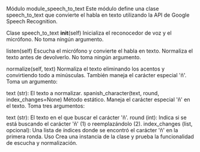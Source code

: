 Módulo module_speech_to_text
Este módulo define una clase speech_to_text que convierte el habla en texto utilizando la API de Google Speech Recognition.

Clase speech_to_text
__init__(self)
Inicializa el reconocedor de voz y el micrófono. No toma ningún argumento.

listen(self)
Escucha el micrófono y convierte el habla en texto. Normaliza el texto antes de devolverlo. No toma ningún argumento.

normalize(self, text)
Normaliza el texto eliminando los acentos y convirtiendo todo a minúsculas. También maneja el carácter especial 'ñ'. Toma un argumento:

text (str): El texto a normalizar.
spanish_character(text, round, index_changes=None)
Método estático. Maneja el carácter especial 'ñ' en el texto. Toma tres argumentos:

text (str): El texto en el que buscar el carácter 'ñ'.
round (int): Indica si se está buscando el carácter 'ñ' (1) o reemplazándolo (2).
index_changes (list, opcional): Una lista de índices donde se encontró el carácter 'ñ' en la primera ronda.
Uso
Crea una instancia de la clase y prueba la funcionalidad de escucha y normalización.